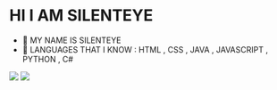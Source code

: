 # HI I AM SILENTEYE 

- 📄 MY NAME IS SILENTEYE
- 📄 LANGUAGES THAT I KNOW : HTML , CSS , JAVA , JAVASCRIPT , PYTHON , C# 

<img src="https://github-readme-stats.vercel.app/api?username=SilentEye280&&show_icons=true&title_color=ffffff&icon_color=bb2acf&text_color=daf7dc&bg_color=151515">

 <img src="https://img.shields.io/badge/CODING-NOT CODING-<GREEN>">
